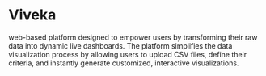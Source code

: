 # Viveka
 web-based platform designed to empower users by transforming their raw data into dynamic live dashboards. The platform simplifies the data visualization process by allowing users to upload CSV files, define their criteria, and instantly generate customized, interactive visualizations.

